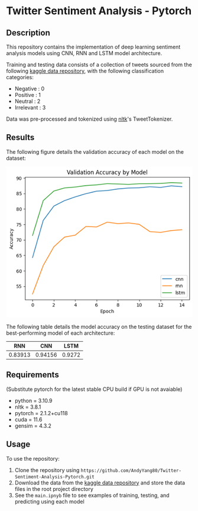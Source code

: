# Twitter Sentiment Analysis - Pytorch

## Description

This repository contains the implementation of deep learning sentiment analysis models using CNN, RNN and LSTM model architecture.  

Training and testing data consists of a collection of tweets sourced from the following [kaggle data repository](https://www.kaggle.com/datasets/jp797498e/twitter-entity-sentiment-analysis/data), with the following classification categories:

- Negative : 0
- Positive : 1
- Neutral : 2
- Irrelevant : 3

Data was pre-processed and tokenized using [nltk](https://www.nltk.org/)'s TweetTokenizer.

## Results

The following figure details the validation accuracy of each model on the dataset:  

![Validation Results](results/validation_accuracy.png)

The following table details the model accuracy on the testing dataset for the best-performing model of each architecture:

|       RNN        |        CNN       |       LSTM       |
|------------------|------------------|------------------|
|     0.83913      |     0.94156      |      0.9272      |

## Requirements

(Substitute pytorch for the latest stable CPU build if GPU is not avaiable)

- python = 3.10.9
- nltk = 3.8.1
- pytorch = 2.1.2+cu118
- cuda = 11.6
- gensim = 4.3.2

## Usage

To use the repository:

1. Clone the repository using `https://github.com/AndyYang80/Twitter-Sentiment-Analysis-Pytorch.git`
2. Download the data from the [kaggle data repository](https://www.kaggle.com/datasets/jp797498e/twitter-entity-sentiment-analysis/data) and store the data files in the root project directory
3. See the `main.ipnyb` file to see examples of training, testing, and predicting using each model
